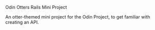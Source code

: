 Odin Otters Rails Mini Project

An otter-themed mini project for the Odin Project, to get familiar with creating an API.